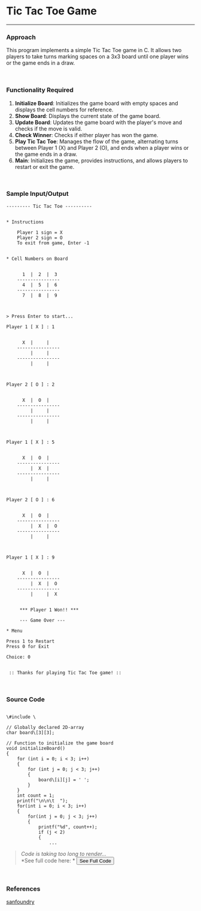 # Tic Tac Toe Game

---

### Approach

This program implements a simple Tic Tac Toe game in C. It allows two players to take turns marking spaces on a 3x3 board until one player wins or the game ends in a draw.

<br />

### Functionality Required

1. **Initialize Board**: Initializes the game board with empty spaces and displays the cell numbers for reference.
2. **Show Board**: Displays the current state of the game board.
3. **Update Board**: Updates the game board with the player's move and checks if the move is valid.
4. **Check Winner**: Checks if either player has won the game.
5. **Play Tic Tac Toe**: Manages the flow of the game, alternating turns between Player 1 (X) and Player 2 (O), and ends when a player wins or the game ends in a draw.
6. **Main**: Initializes the game, provides instructions, and allows players to restart or exit the game.

<br />

### Sample Input/Output

```
--------- Tic Tac Toe ----------


* Instructions 

	Player 1 sign = X
	Player 2 sign = O
	To exit from game, Enter -1


* Cell Numbers on Board


	  1  |  2  |  3
	----------------
	  4  |  5  |  6
	----------------
	  7  |  8  |  9



> Press Enter to start...

Player 1 [ X ] : 1


	  X  |     |   
	----------------
	     |     |   
	----------------
	     |     |   



Player 2 [ O ] : 2


	  X  |  O  |   
	----------------
	     |     |   
	----------------
	     |     |   



Player 1 [ X ] : 5


	  X  |  O  |   
	----------------
	     |  X  |   
	----------------
	     |     |   



Player 2 [ O ] : 6


	  X  |  O  |   
	----------------
	     |  X  |  O
	----------------
	     |     |   



Player 1 [ X ] : 9


	  X  |  O  |   
	----------------
	     |  X  |  O
	----------------
	     |     |  X


	 *** Player 1 Won!! ***

	 --- Game Over --- 

* Menu

Press 1 to Restart
Press 0 for Exit

Choice: 0


 :: Thanks for playing Tic Tac Toe game! :: 
```

<br />

### Source Code

<pre><code language='c'>
\#include \<stdio.h\>
 
// Globally declared 2D-array
char board\[3][3];
 
// Function to initialize the game board
void initializeBoard()
{
    for (int i = 0; i < 3; i++)
    {
        for (int j = 0; j < 3; j++)
        {
            board\[i][j] = ' ';
        }
    }
    int count = 1;
    printf("\n\n\t  ");
    for(int i = 0; i < 3; i++)
    {
        for(int j = 0; j < 3; j++)
        {
            printf("%d", count++);
            if (j < 2)
            {
                ...
</code></pre>

> *Code is taking too long to render...*<br />
> *See full code here: * <button name='tic-tac-toe' language='c'>See Full Code</button>

<br />

### References

<u>[sanfoundry](https://www.sanfoundry.com/c-program-tic-tac-toe-game/)</u>